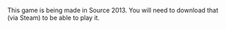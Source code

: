 This game is being made in Source 2013. You will need to download that (via Steam) to be able to play it.
